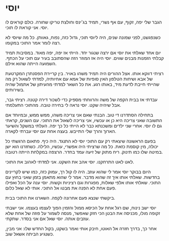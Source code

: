 # יוסי

הגבר שלי יפה, זקוף, עם אף נשרי, תמיד בג'ינס וחולצת טריקו שחורה. כולם קוראים לו יוסי. אני קוראת לו תוכי.

כשנפגשנו, לפני שמונה שנים, היה ליוסי תוכי, גדול כזה, נפוח, גאוותן. כל מה שיוסי לא רצה לומר אמר התוכי במקומו.

יום אחד שאלתי את יוסי אם ירצה שנגור יחד. הייתי אז יפה, יפה מאוד. במסיבות תמיד קבלתי הזמנות מבנים שווים. יוסי היה אז המוזר הזה שהסתובב בעיר עם תוכי על הכתף. השמועה הייתה שהוא אילם.

רציתי דווקא אותו. אצל ההורים היה תמיד משהו באויר. בין קריירת הפסנתרן המקרטעת של אבא ושיחות הטלפון האין סופיות של אמא עם אחיותיה, למדתי לשאול רק מה שהייתי חייבת לדעת מיד, באותו רגע. את כל השאר למדתי מהעיתון של אתמול שהיה בשירותים.

עבדתי אז בבית הקפה של משה והרווחתי מספיק כדי לשכור דירה קטנה. רציתי גבר, אבל שיהיה שקט. יוסי נראה לי בחירה טובה. מהתוכי התעלמתי.

בתחילה הסתדרנו די טוב. הבנתי שאם אני צריכה משהו, ממש ממש, ובמיוחד אם התשובה שאני צריכה היא כן או עכשיו, אני צריכה לשאול את התוכי. עם השנים, קראתי גם לו יוסי. אחרי שני ילדים ומשכנתא כבר לא הייתי כל כך יפה. העלתי במשקל והשיער הארוך והרך שלי התייבש. בעצה אחת עם יוסי עברתי לקארה. 

בפעם הראשונה שיצאתי רק עם התוכי יוסי לא התנגד. היה כיף. פתאום הרגשתי כל יכולה, מין קוסמת כזאת. כל מה שרציתי היה אפשרי, עכשיו, הלילה. כשחזרנו הוא ישן במיטה שלו כמו תינוק. ריח מתוק של זיעה עמד בחדר. הרצפה במקלחת הייתה רטובה. 

לאט לאט התרחקנו. יוסי אהב את השקט. אני למדתי לאהוב את התוכי.

היום בבוקר יוסי אמר לי שהוא עוזב. היה לו קול רך, עמוק כזה, כמו שיש לקריינים בחדשות. שאלתי אותו איך זה שהוא מדבר. אמר לי שהוא מתאמן בזמן שאני בחוץ עם התוכי. שאלתי אותו אלפי שאלות, מפגרות וגם רציניות וקשות. יוסי ענה על הכל ואפילו פעם אחת לא הפנה את מבטו אל התוכי. אותי לא שאל כלום.

ביקשתי שנצא פעם אחרונה לקפה. השארנו את התוכי בבית.

יוסי ישב נינוח, שם רגל אחת על הכיסא ממול והזמין הפוך לעצמו בעצמו. אני ישבתי זקופה מולו, מכניסה את הבטן הכי חזק שאפשר, מנסה לשמור על פוזה של אחת שלא עוזבים אותה. יוסי שאל אם אני בסדר. שתקתי.

אחר כך, בדרך חזרה אל האוטו, חיבק אותי ואמר בשקט, בקול החדש שלו: אני מבין, כשנגיע הביתה אשאל שוב.